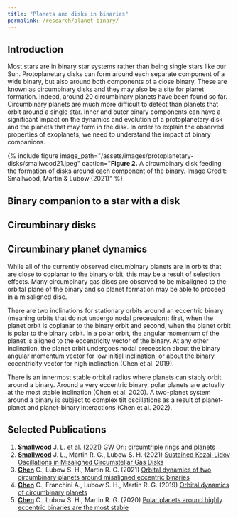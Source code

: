 ```yaml
---
title: "Planets and disks in binaries"
permalink: /research/planet-binary/
---
```


## Introduction

Most stars are in binary star systems rather than being single stars like our Sun. Protoplanetary disks can form around each separate component of a wide binary, but also around both components of a close binary. These are known as circumbinary disks and they may also be a site for planet formation. Indeed, around 20 circumbinary planets have been found so far. Circumbinary planets are much more difficult to detect than planets that orbit around a single star. Inner and outer binary components can have a significant impact on the dynamics and evolution of a protoplanetary disk and the planets that may form in the disk. In order to explain the observed properties of exoplanets, we need to understand the impact of binary companions.

{% include figure image_path="/assets/images/protoplanetary-disks/smallwood21.jpeg" caption="**Figure 2.** A circumbinary disk feeding the formation of disks around each component of the binary. Image Credit: Smallwood, Martin & Lubow (2021)" %}


## Binary companion to a star with a disk

## Circumbinary disks


## Circumbinary planet dynamics

While all of the currently observed circumbinary planets are in orbits that are close to coplanar to the binary orbit, this may be a result of selection effects. Many circumbinary gas discs are observed to be misaligned to the orbital plane of the binary and so planet formation may be able to proceed in a misaligned disc.  

There are two inclinations for stationary orbits around an eccentric binary (meaning orbits that do not undergo nodal precession): first, when the planet orbit is coplanar to the binary orbit and second, when the planet orbit is polar to the binary orbit. In a polar orbit, the angular momentum of the planet is aligned to the eccentricity vector of the binary.  At any other inclination, the planet orbit undergoes nodal precession about the binary angular momentum vector for low initial inclination, or about the binary eccentricity vector for high inclination (Chen et al. 2019).  

There is an innermost stable orbital radius where planets can stably orbit around a binary.  Around a very eccentric binary, polar planets are actually at the most stable inclination (Chen et al. 2020). A two-planet system around a binary is subject to complex tilt oscillations as a result of planet-planet and planet-binary interactions (Chen et al. 2022).



##  Selected Publications
1. [**Smallwood**](/team/jeremy-smallwood/) J. L. et al. (2021) [GW Ori: circumtriple rings and planets](https://ui.adsabs.harvard.edu/abs/2021MNRAS.508..392S/abstract)
2. [**Smallwood**](/team/jeremy-smallwood/) J. L., Martin R. G., Lubow S. H. (2021) [Sustained Kozai-Lidov Oscillations in Misaligned Circumstellar Gas Disks](https://ui.adsabs.harvard.edu/abs/2021ApJ...907L..14S/abstract)
3. [**Chen**](/team/cheng-chen/) C., Lubow S. H., Martin R. G. (2021) [Orbital dynamics of two circumbinary planets around misaligned eccentric binaries](https://ui.adsabs.harvard.edu/abs/2022MNRAS.510..351C/abstract)
4. [**Chen**](/team/cheng-chen/) C., Franchini A., Lubow S. H., Martin R. G. (2019) [Orbital dynamics of circumbinary planets](https://ui.adsabs.harvard.edu/abs/2019MNRAS.490.5634C/abstract)
5. [**Chen**](/team/cheng-chen/) C., Lubow S. H., Martin R. G. (2020) [Polar planets around highly eccentric binaries are the most stable](https://ui.adsabs.harvard.edu/abs/2020MNRAS.494.4645C/abstract)
